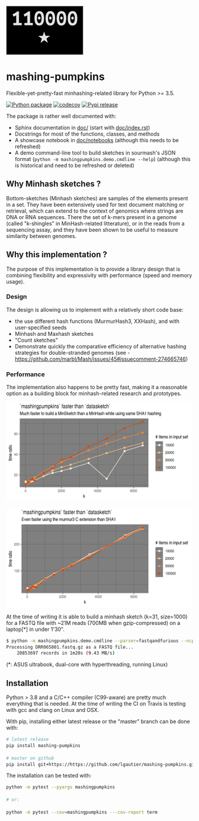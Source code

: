 [![logo](doc/_static/mashingpumpkins.png)](doc/_static/mashingpumpkins.png)
# mashing-pumpkins

Flexible-yet-pretty-fast minhashing-related library for Python >= 3.5.

[![Python package](https://github.com/lgautier/mashing-pumpkins/actions/workflows/package.yml/badge.svg)](https://github.com/lgautier/mashing-pumpkins/actions/workflows/package.yml)
[![codecov](https://codecov.io/gh/lgautier/mashing-pumpkins/branch/master/graph/badge.svg)](https://codecov.io/gh/lgautier/mashing-pumpkins)
[![Pypi release](https://img.shields.io/pypi/v/mashing-pumpkins.svg)](https://img.shields.io/pypi/v/mashing-pumpkins.svg)

The package is rather well documented with:
- Sphinx documentation in [doc/](doc/) (start with [doc/index.rst](doc/index.rst))
- Docstrings for most of the functions, classes, and methods
- A showcase notebook in [doc/notebooks](doc/notebooks) (although this needs to be refreshed)
- A demo command-line tool to build sketches in sourmash's JSON format (`python -m mashingpumpkins.demo.cmdline --help`) (although this is
  historical and need to be refreshed or deleted)

## Why Minhash sketches ?

Bottom-sketches (Minhash sketches) are samples of the elements present in a set.
They have been extensively used for text document matching or retrieval, which can
extend to the context of genomics where strings are DNA or RNA sequences. There the
set of k-mers present in a genome (called "k-shingles" in MinHash-related litterature),
or in the reads from a sequencing assay, and they have been shown to be useful to
measure similarity between genomes.

## Why this implementation ?


The purpose of this implementation is to provide a library design that is combining flexibility and expressivity with performance
(speed and memory usage).

### Design

The design is allowing us to implement with a relatively short code base:

- the use different hash functions (MurmurHash3, XXHash), and with user-specified seeds
- Minhash and Maxhash sketches
- "Count sketches"
- Demonstrate quickly the comparative efficiency of alternative hashing strategies for double-stranded genomes (see - https://github.com/marbl/Mash/issues/45#issuecomment-274665746)

### Performance

The implementation also happens to be pretty fast, making it a reasonable option as a building block for minhash-related research and prototypes.

![perf](doc/_static/perf_benchmark.png)

![perf](doc/_static/perf_benchmark_murmur3.png)

At the time of writing it is able to build a minhash sketch (k=31, size=1000) for a FASTQ file with ~21M reads (700MB when gzip-compressed)
on a laptop[*] in under 1'30".

```bash
$ python -m mashingpumpkins.demo.cmdline --parser=fastqandfurious --ncpu=3 DRR065801.fastq.gz
Processing DRR065801.fastq.gz as a FASTQ file...
    20853697 records in 1m20s (9.43 MB/s)
```

(*: ASUS ultrabook, dual-core with hyperthreading, running Linux)

## Installation

Python > 3.8 and a C/C++ compiler (C99-aware) are pretty much everything that is needed. At the time of writing the CI
on Travis is testing with gcc and clang on Linux and OSX.

With pip, installing either latest release or the "master" branch can be done with:

```bash
# latest release
pip install mashing-pumpkins

# master on github
pip install git+https://https://github.com/lgautier/mashing-pumpkins.git

```

The installation can be tested with:

```bash
python -m pytest --pyargs mashingpumpkins

# or:

python -m pytest --cov=mashingpumpkins ---cov-report term
```

